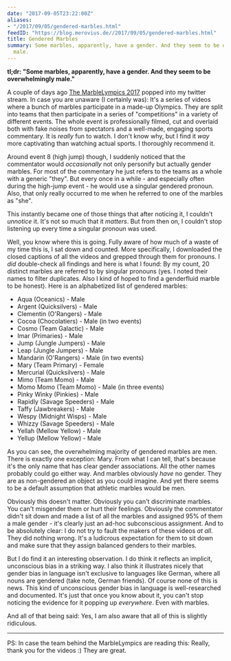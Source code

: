 ```yaml
---
date: "2017-09-05T23:22:00Z"
aliases:
- "/2017/09/05/gendered-marbles.html"
feedID: "https://blog.merovius.de//2017/09/05/gendered-marbles.html"
title: Gendered Marbles
summary: Some marbles, apparently, have a gender. And they seem to be overwhelmingly
  male.
---
```


**tl;dr: "Some marbles, apparently, have a gender. And they seem to be overwhelmingly male."**

A couple of days ago [The MarbleLympics 2017](https://www.youtube.com/playlist?list=PL-RXmnw758NH0bj5KIbpiDrLygvT7k9un)
popped into my twitter stream. In case you are unaware (I certainly was): It's
a series of videos where a bunch of marbles participate in a made-up Olympics.
They are split into teams that then participate in a series of "competitions"
in a variety of different events. The whole event is professionally filmed, cut
and overlaid both with fake noises from spectators and a well-made, engaging
sports commentary. It is *really* fun to watch. I don't know why, but I find it
*way* more captivating than watching actual sports. I thoroughly recommend it.

Around event 8 (high jump) though, I suddenly noticed that the commentator
would *occasionally* not only personify but actually gender marbles.  For most
of the commentary he just refers to the teams as a whole with a generic "they".
But every once in a while - and especially often during the high-jump event -
he would use a singular gendered pronoun. Also, that only really occurred to me
when he referred to one of the marbles as "she".

This instantly became one of those things that after noticing it, I
couldn't *unnotice* it. It's not so much that it *matters*. But from then on, I
couldn't stop listening up every time a singular pronoun was used.

Well, you know where this is going. Fully aware of how much of a waste of my
time this is, I sat down and counted. More specifically, I downloaded the
closed captions of all the videos and grepped through them for pronouns. I
*did* double-check all findings and here is what I found: By my count, 20
distinct marbles are referred to by singular pronouns (yes. I noted their names
to filter duplicates. Also I kind of hoped to find a genderfluid marble to be
honest). Here is an alphabetized list of gendered marbles:

* Aqua (Oceanics) - Male
* Argent (Quicksilvers) - Male
* Clementin (O'Rangers) - Male
* Cocoa (Chocolatiers) - Male (in two events)
* Cosmo (Team Galactic) - Male
* Imar (Primaries) - Male
* Jump (Jungle Jumpers) - Male
* Leap (Jungle Jumpers) - Male
* Mandarin (O'Rangers) - Male (in two events)
* Mary (Team Primary) - Female
* Mercurial (Quicksilvers) - Male
* Mimo (Team Momo) - Male
* Momo Momo (Team Momo) - Male (in three events)
* Pinky Winky (Pinkies) - Male
* Rapidly (Savage Speeders) - Male
* Taffy (Jawbreakers) - Male
* Wespy (Midnight Wisps) - Male
* Whizzy (Savage Speeders) - Male
* Yellah (Mellow Yellow) - Male
* Yellup (Mellow Yellow) - Male

As you can see, the overwhelming majority of gendered marbles are men. There is
exactly one exception: Mary. From what I can tell, that's because it's the
only name that has clear gender associations. All the other names probably
could go either way. And marbles obviously *have* no gender. They are as
non-gendered an object as you could imagine. And yet there seems to be a
default assumption that athletic marbles would be men.

Obviously this doesn't matter. Obviously you can't discriminate marbles.
You can't misgender them or hurt their feelings. Obviously the commentator
didn't sit down and made a list of all the marbles and assigned 95% of them a
male gender - it's clearly just an ad-hoc subconscious assignment. And to be
absolutely clear: I do not try to fault the makers of these videos *at all*.
They did nothing wrong. It's a ludicrous expectation for them to sit down and
make sure that they assign balanced genders to their marbles.

But I do find it an interesting observation. I do think it reflects an
implicit, unconscious bias in a striking way. I also think it illustrates
nicely that gender bias in language isn't exclusive to languages like German,
where all nouns are gendered (take note, German friends). Of course none of
this is news. This kind of unconscious gender bias in language is
well-researched and documented. It's just that once you know about it, you
can't stop noticing the evidence for it popping up *everywhere*. Even with
marbles.

And all of that being said: Yes, I am also aware that all of this is slightly
ridiculous.

---

PS: In case the team behind the MarbleLympics are reading this: Really, thank
you for the videos :) They are great.
